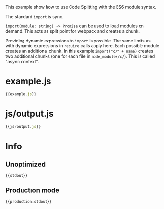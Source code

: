 This example show how to use Code Splitting with the ES6 module syntax.

The standard `import` is sync.

`import(module: string) -> Promise` can be used to load modules on demand. This acts as split point for webpack and creates a chunk.

Providing dynamic expressions to `import` is possible. The same limits as with dynamic expressions in `require` calls apply here. Each possible module creates an additional chunk. In this example `import("c/" + name)` creates two additional chunks (one for each file in `node_modules/c/`). This is called "async context".

# example.js

``` javascript
{{example.js}}
```


# js/output.js

``` javascript
{{js/output.js}}
```


# Info

## Unoptimized

```
{{stdout}}
```

## Production mode

```
{{production:stdout}}
```
